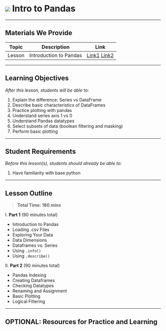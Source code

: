 # ![](https://ga-dash.s3.amazonaws.com/production/assets/logo-9f88ae6c9c3871690e33280fcf557f33.png) Intro to Pandas

---

## Materials We Provide


| Topic | Description | Link |
| --- | --- | --- |
| Lesson | Introduction to Pandas | [Link1](./intro-to-pandas-1.ipynb) [Link2](./intro-to-pandas-2.ipynb)|

---

## Learning Objectives

*After this lesson, students will be able to:*

1. Explain the difference: Series vs DataFrame
2. Describe basic characteristics of DataFrames
3. Practice plotting with pandas
4. Understand series axis 1 vs 0
5. Understand Pandas datatypes
6. Select subsets of data (boolean filtering and masking)
7. Perform basic plotting


---

## Student Requirements

*Before this lesson(s), students should already be able to:*

1. Have familiarity with base python

---

## Lesson Outline

> **Total Time: 180 mins**

I. **Part 1** (90 minutes total)
- Introduction to Pandas 
- Loading .csv Files
- Exploring Your Data
- Data Dimensions
- Dataframes vs. Series
- Using `.info()`
- Using `.describe()`


II. **Part 2** (90 minutes total)
- Pandas Indexing
- Creating Dataframes
- Checking Datatypes
- Renaming and Assignment
- Basic Plotting
- Logical Filtering

---

## OPTIONAL: Resources for Practice and Learning
